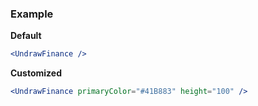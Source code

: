 ### Example

**Default**
```jsx
<UndrawFinance />
```

**Customized**
```jsx
<UndrawFinance primaryColor="#41B883" height="100" />
```
